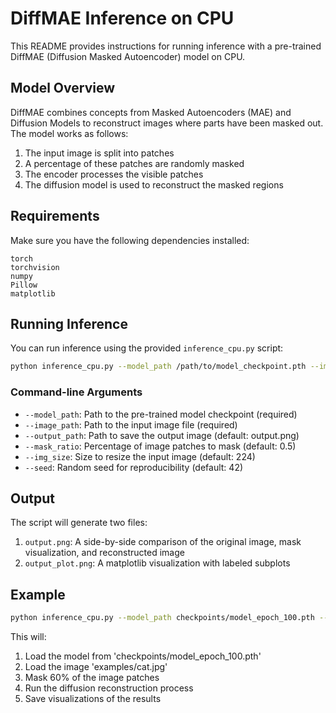 # DiffMAE Inference on CPU

This README provides instructions for running inference with a pre-trained DiffMAE (Diffusion Masked Autoencoder) model on CPU.

## Model Overview

DiffMAE combines concepts from Masked Autoencoders (MAE) and Diffusion Models to reconstruct images where parts have been masked out. The model works as follows:

1. The input image is split into patches
2. A percentage of these patches are randomly masked
3. The encoder processes the visible patches
4. The diffusion model is used to reconstruct the masked regions

## Requirements

Make sure you have the following dependencies installed:
```
torch
torchvision
numpy
Pillow
matplotlib
```

## Running Inference

You can run inference using the provided `inference_cpu.py` script:

```bash
python inference_cpu.py --model_path /path/to/model_checkpoint.pth --image_path /path/to/input_image.jpg
```

### Command-line Arguments

- `--model_path`: Path to the pre-trained model checkpoint (required)
- `--image_path`: Path to the input image file (required)
- `--output_path`: Path to save the output image (default: output.png)
- `--mask_ratio`: Percentage of image patches to mask (default: 0.5)
- `--img_size`: Size to resize the input image (default: 224)
- `--seed`: Random seed for reproducibility (default: 42)

## Output

The script will generate two files:
1. `output.png`: A side-by-side comparison of the original image, mask visualization, and reconstructed image
2. `output_plot.png`: A matplotlib visualization with labeled subplots

## Example

```bash
python inference_cpu.py --model_path checkpoints/model_epoch_100.pth --image_path examples/cat.jpg --mask_ratio 0.6
```

This will:
1. Load the model from 'checkpoints/model_epoch_100.pth'
2. Load the image 'examples/cat.jpg'
3. Mask 60% of the image patches
4. Run the diffusion reconstruction process
5. Save visualizations of the results